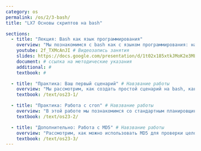 ```yaml
---
category: os
permalink: /os/2/3-bash/
title: "LX7 Основы скриптов на bash"

sections:
  - title: "Лекция: Bash как язык программирования"
    overview: "Мы познакомимся с bash как с языком программирования: научимся писать скрипты, изучим основы синтаксиса, посмотрим несколько примеров применения bash для автоматизации рутинных задач."
    youtube: 2f_TXMcAnJI # Видеозапись занятия
    slides: https://docs.google.com/presentation/d/1t02x185xtkJMoK2e3ML6nWPmafBZAa1V4HOdpWLBcmg/edit?usp=sharing # ссылка на презентацию к занятию
    document: # ссылка на методические указания
    additional: # 
    textbook: # 

  - title: "Практика: Ваш первый сценарий" # Навзвание работы
    overview: "Мы рассмотрим, как создать простой сценарий на bash, как его выполнить, а также познакомимся на практике с наиболее частыми приемами программирования сценариев - использованием команд, операторов выбора и работой с параметрами."
    textbook: /text/os23-1/

  - title: "Практика: Работа с cron" # Навзвание работы
    overview: "В этой работе мы познакомимся со стандартным планировщиком заданий Linux - демоном cron. Он используется для периодического выполнения команд и сценариев. Зодно научимся работать в сценариях с файлами." # Пояснительный текст
    textbook: /text/os23-2/

  - title: "Дополнительно: Работа с MD5" # Навзвание работы
    overview: "Рассмотрим, как можно использовать MD5 для проверки целостности файлов. В скрипте научимся пользоваться условиями." # Пояснительный текст
    textbook: /text/os23-3/
---
```


